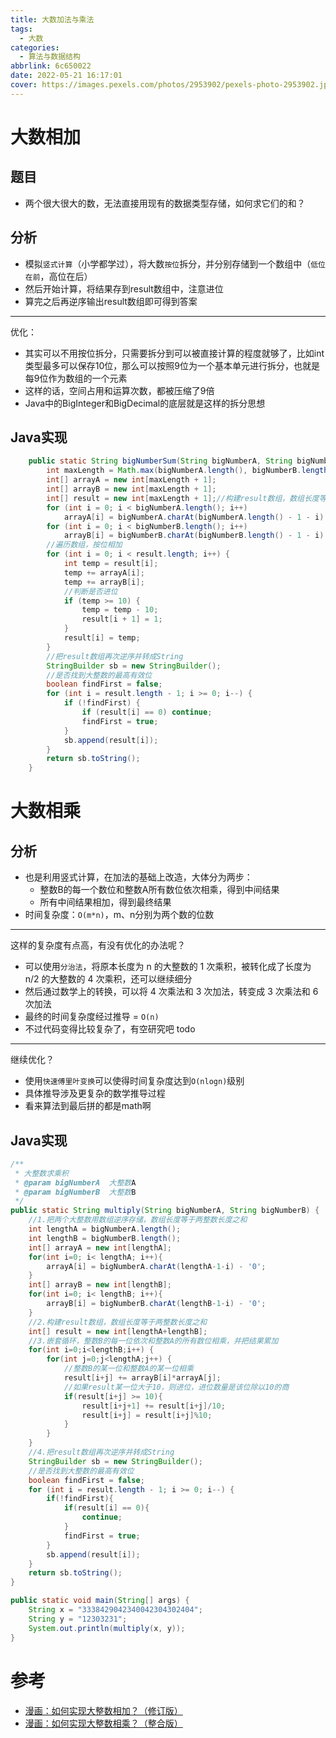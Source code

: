 ```yaml
---
title: 大数加法与乘法
tags:
  - 大数
categories:
  - 算法与数据结构
abbrlink: 6c650022
date: 2022-05-21 16:17:01
cover: https://images.pexels.com/photos/2953902/pexels-photo-2953902.jpeg?auto=compress&cs=tinysrgb&dpr=2&w=500
---
```


# 大数相加

## 题目

- 两个很大很大的数，无法直接用现有的数据类型存储，如何求它们的和？

## 分析

- 模拟`竖式计算`（小学都学过），将大数`按位`拆分，并分别存储到一个数组中（`低位在前`，高位在后）
- 然后开始计算，将结果存到result数组中，注意进位
- 算完之后再逆序输出result数组即可得到答案

---

优化：
- 其实可以不用按位拆分，只需要拆分到可以被直接计算的程度就够了，比如int类型最多可以保存10位，那么可以按照9位为一个基本单元进行拆分，也就是每9位作为数组的一个元素
- 这样的话，空间占用和运算次数，都被压缩了9倍
- Java中的BigInteger和BigDecimal的底层就是这样的拆分思想

## Java实现
```java
    public static String bigNumberSum(String bigNumberA, String bigNumberB) {
        int maxLength = Math.max(bigNumberA.length(), bigNumberB.length());
        int[] arrayA = new int[maxLength + 1];
        int[] arrayB = new int[maxLength + 1];
        int[] result = new int[maxLength + 1];//构建result数组，数组长度等于较大整数位数+1
        for (int i = 0; i < bigNumberA.length(); i++)
            arrayA[i] = bigNumberA.charAt(bigNumberA.length() - 1 - i) - '0';
        for (int i = 0; i < bigNumberB.length(); i++)
            arrayB[i] = bigNumberB.charAt(bigNumberB.length() - 1 - i) - '0';
        //遍历数组，按位相加
        for (int i = 0; i < result.length; i++) {
            int temp = result[i];
            temp += arrayA[i];
            temp += arrayB[i];
            //判断是否进位
            if (temp >= 10) {
                temp = temp - 10;
                result[i + 1] = 1;
            }
            result[i] = temp;
        }
        //把result数组再次逆序并转成String
        StringBuilder sb = new StringBuilder();
        //是否找到大整数的最高有效位
        boolean findFirst = false;
        for (int i = result.length - 1; i >= 0; i--) {
            if (!findFirst) {
                if (result[i] == 0) continue;
                findFirst = true;
            }
            sb.append(result[i]);
        }
        return sb.toString();
    }
```

# 大数相乘

## 分析

- 也是利用竖式计算，在加法的基础上改造，大体分为两步：
  - 整数B的每一个数位和整数A所有数位依次相乘，得到中间结果
  - 所有中间结果相加，得到最终结果
- 时间复杂度：`O(m*n)`，m、n分别为两个数的位数

---

这样的复杂度有点高，有没有优化的办法呢？
- 可以使用`分治法`，将原本长度为 n 的大整数的 1 次乘积，被转化成了长度为 n/2 的大整数的 4 次乘积，还可以继续细分
- 然后通过数学上的转换，可以将 4 次乘法和 3 次加法，转变成 3 次乘法和 6 次加法
- 最终的时间复杂度经过推导 = `O(n)`
- 不过代码变得比较复杂了，有空研究吧 todo

---

继续优化？
- 使用`快速傅里叶变换`可以使得时间复杂度达到`O(nlogn)`级别
- 具体推导涉及更复杂的数学推导过程
- 看来算法到最后拼的都是math啊


## Java实现

```java
/**
 * 大整数求乘积
 * @param bigNumberA  大整数A
 * @param bigNumberB  大整数B
 */
public static String multiply(String bigNumberA, String bigNumberB) {
    //1.把两个大整数用数组逆序存储，数组长度等于两整数长度之和
    int lengthA = bigNumberA.length();
    int lengthB = bigNumberB.length();
    int[] arrayA = new int[lengthA];
    for(int i=0; i< lengthA; i++){
        arrayA[i] = bigNumberA.charAt(lengthA-1-i) - '0';
    }
    int[] arrayB = new int[lengthB];
    for(int i=0; i< lengthB; i++){
        arrayB[i] = bigNumberB.charAt(lengthB-1-i) - '0';
    }
    //2.构建result数组，数组长度等于两整数长度之和
    int[] result = new int[lengthA+lengthB];
    //3.嵌套循环，整数B的每一位依次和整数A的所有数位相乘，并把结果累加
    for(int i=0;i<lengthB;i++) {
        for(int j=0;j<lengthA;j++) {
            //整数B的某一位和整数A的某一位相乘
            result[i+j] += arrayB[i]*arrayA[j];
            //如果result某一位大于10，则进位，进位数量是该位除以10的商
            if(result[i+j] >= 10){
                result[i+j+1] += result[i+j]/10;
                result[i+j] = result[i+j]%10;
            }
        }
    }
    //4.把result数组再次逆序并转成String
    StringBuilder sb = new StringBuilder();
    //是否找到大整数的最高有效位
    boolean findFirst = false;
    for (int i = result.length - 1; i >= 0; i--) {
        if(!findFirst){
            if(result[i] == 0){
                continue;
            }
            findFirst = true;
        }
        sb.append(result[i]);
    }
    return sb.toString();
}

public static void main(String[] args) {
    String x = "3338429042340042304302404";
    String y = "12303231";
    System.out.println(multiply(x, y));
}
```

# 参考

- [漫画：如何实现大整数相加？（修订版）](https://mp.weixin.qq.com/s?__biz=MzIxMjE5MTE1Nw==&mid=2653196069&idx=1&sn=55f0eec8664e82151ed2a6cb371179f8&chksm=8c99fdffbbee74e9d3884026da3756b79db20302b49a69c8c033173d50ee2afded6258f55a4e&scene=21#wechat_redirect)
- [漫画：如何实现大整数相乘？（整合版）](https://mp.weixin.qq.com/s?__biz=MzIxMjE5MTE1Nw==&mid=2653196506&idx=2&sn=2a032d5a85bbe5efcc704aaa927598b5&chksm=8c99e200bbee6b16f76d60e7014a1bbf9f76150e0cc149f753b81e76c58209a72d9b10faf2c1&scene=21#wechat_redirect)